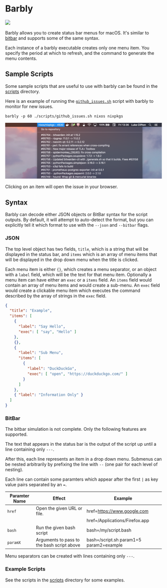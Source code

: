 # Barbly
[![](https://img.shields.io/hackage/v/barbly.svg?colorB=%23999&label=barbly)](http://hackage.haskell.org/package/barbly)

Barbly allows you to create status bar menus for macOS. It's similar to
[bitbar](https://github.com/matryer/bitbar) and supports some of the same
syntax.

Each instance of a barbly executable creates only one menu item. You specify
the period at which to refresh, and the command to generate the menu contents.

## Sample Scripts

Some sample scripts that are useful to use with barbly can be found in the
[scripts](./scripts) directory.

Here is an example of running the [`github_issues.sh`](./scripts/github_issues.sh)
script with barbly to monitor for new issues.

    barbly -p 60 ./scripts/github_issues.sh nixos nixpkgs

![Example Menu](./doc/demo.png)

Clicking on an item will open the issue in your browser.

## Syntax

Barbly can decode either JSON objects or BitBar syntax for the script outputs.
By default, it will attempt to auto-detect the format, but you can explicitly
tell it which format to use with the `--json` and `--bitbar` flags.

### JSON

The top level object has two fields, `title`, which is a string that will
be displayed in the status bar, and `items` which is an array of menu items
that will be displayed in the drop down menu when the title is clicked.

Each menu item is either `{}`, which creates a menu separator, or an object
with a `label` field, which will be the text for that menu item. Optionally
a menu item can have either an `exec` or a `items` field. An `items` field
would contain an array of menu items and would create a sub-menu. An `exec`
field would create a clickable menu item which executes the command described
by the array of strings in the `exec` field.

```json
{
  "title": "Example",
  "items": [
    {
      "label": "Say Hello",
      "exec": [ "say", "Hello" ]
    },
    {},
    {
      "label": "Sub Menu",
      "items": [
        {
          "label": "DuckDuckGo",
          "exec": [ "open", "https://duckduckgo.com/" ]
        }
      ]
    },
    { "label": "Information Only" }
  ]
}
```

### BitBar

The bitbar simulation is not complete. Only the following features are supported.

The text that appears in the status bar is the output of the script up until a line
containing only `---`.

After this, each line represents an item in a drop down menu. Submenus can be nested
arbitrarily by prefixing the line with `--` (one pair for each level of nesting).

Each line can contain some paramters which appear after the first `|` as key value
pairs separated by an `=`.

| Paramter Name | Effect                                       | Example                        |
|---------------|----------------------------------------------|--------------------------------|
| `href`        | Open the given URL or file.                  | href=https://www.google.com    |
|               |                                              | href=/Applications/Firefox.app |
| `bash`        | Run the given bash script                    | bash=/my/script.bash           |
| `paramX`      | Arguments to pass to the bash script above   | bash=/script.sh param1=5 param2=example |

Menu separators can be created with lines containing only `---`.

### Example Scripts

See the scripts in the [scripts](./scripts) directory for some examples.
